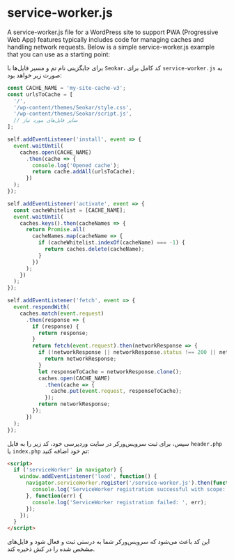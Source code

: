 # service-worker.js
A service-worker.js file for a WordPress site to support PWA (Progressive Web App) features typically includes code for managing caches and handling network requests. Below is a simple service-worker.js example that you can use as a starting point:


برای جایگزینی نام تم و مسیر فایل‌ها با `Seokar`، کد کامل برای `service-worker.js` به صورت زیر خواهد بود:

```javascript
const CACHE_NAME = 'my-site-cache-v3';
const urlsToCache = [
  '/',
  '/wp-content/themes/Seokar/style.css',
  '/wp-content/themes/Seokar/script.js',
  // سایر فایل‌های مورد نیاز
];

self.addEventListener('install', event => {
  event.waitUntil(
    caches.open(CACHE_NAME)
      .then(cache => {
        console.log('Opened cache');
        return cache.addAll(urlsToCache);
      })
  );
});

self.addEventListener('activate', event => {
  const cacheWhitelist = [CACHE_NAME];
  event.waitUntil(
    caches.keys().then(cacheNames => {
      return Promise.all(
        cacheNames.map(cacheName => {
          if (cacheWhitelist.indexOf(cacheName) === -1) {
            return caches.delete(cacheName);
          }
        })
      );
    })
  );
});

self.addEventListener('fetch', event => {
  event.respondWith(
    caches.match(event.request)
      .then(response => {
        if (response) {
          return response;
        }
        return fetch(event.request).then(networkResponse => {
          if (!networkResponse || networkResponse.status !== 200 || networkResponse.type !== 'basic') {
            return networkResponse;
          }
          let responseToCache = networkResponse.clone();
          caches.open(CACHE_NAME)
            .then(cache => {
              cache.put(event.request, responseToCache);
            });
          return networkResponse;
        });
      })
  );
});
```

سپس، برای ثبت سرویس‌ورکر در سایت وردپرسی خود، کد زیر را به فایل `header.php` یا `index.php` تم خود اضافه کنید:

```html
<script>
  if ('serviceWorker' in navigator) {
    window.addEventListener('load', function() {
      navigator.serviceWorker.register('/service-worker.js').then(function(registration) {
        console.log('ServiceWorker registration successful with scope: ', registration.scope);
      }, function(err) {
        console.log('ServiceWorker registration failed: ', err);
      });
    });
  }
</script>
```

این کد باعث می‌شود که سرویس‌ورکر شما به درستی ثبت و فعال شود و فایل‌های مشخص شده را در کش ذخیره کند.
